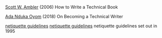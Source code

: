 
[Scott W. Ambler](http://www.ambysoft.com/books/bookWriting.html)
(2006) How to Write a Technical Book

[Ada Nduka Oyom](https://dev.to/kolokodess/on-becoming-a-technical-writer-318e)
(2018) On Becoming a Technical Writer

[netiquette guidelines](https://tools.ietf.org/html/rfc1855)
[netiquette guidelines](https://web.archive.org/web/20210102182957/https://tools.ietf.org/html/rfc1855)
netiquette guidelines set out in 1995
